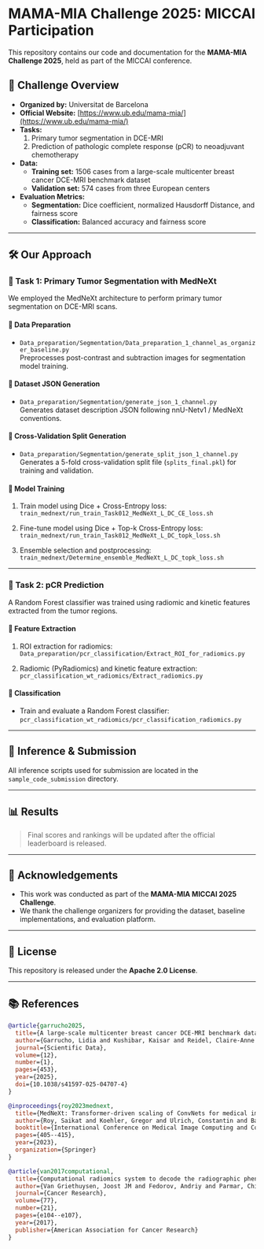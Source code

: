 # MAMA-MIA Challenge 2025: MICCAI Participation

This repository contains our code and documentation for the **MAMA-MIA Challenge 2025**, held as part of the MICCAI conference.

## 🧠 Challenge Overview

- **Organized by:** Universitat de Barcelona  
- **Official Website:** [https://www.ub.edu/mama-mia/](https://www.ub.edu/mama-mia/)  
- **Tasks:**  
  1. Primary tumor segmentation in DCE-MRI  
  2. Prediction of pathologic complete response (pCR) to neoadjuvant chemotherapy  
- **Data:**  
  - **Training set:** 1506 cases from a large-scale multicenter breast cancer DCE-MRI benchmark dataset  
  - **Validation set:** 574 cases from three European centers  
- **Evaluation Metrics:**  
  - **Segmentation:** Dice coefficient, normalized Hausdorff Distance, and fairness score  
  - **Classification:** Balanced accuracy and fairness score  

---

## 🛠️ Our Approach

### 🩻 Task 1: Primary Tumor Segmentation with MedNeXt

We employed the MedNeXt architecture to perform primary tumor segmentation on DCE-MRI scans.

#### 📁 Data Preparation
- `Data_preparation/Segmentation/Data_preparation_1_channel_as_organizer_baseline.py`  
  Preprocesses post-contrast and subtraction images for segmentation model training.

#### 📄 Dataset JSON Generation
- `Data_preparation/Segmentation/generate_json_1_channel.py`  
  Generates dataset description JSON following nnU-Netv1 / MedNeXt conventions.

#### 🔀 Cross-Validation Split Generation
- `Data_preparation/Segmentation/generate_split_json_1_channel.py`  
  Generates a 5-fold cross-validation split file (`splits_final.pkl`) for training and validation.

#### 🧠 Model Training
1. Train model using Dice + Cross-Entropy loss:  
   `train_mednext/run_train_Task012_MedNeXt_L_DC_CE_loss.sh`

2. Fine-tune model using Dice + Top-k Cross-Entropy loss:  
   `train_mednext/run_train_Task012_MedNeXt_L_DC_topk_loss.sh`

3. Ensemble selection and postprocessing:  
   `train_mednext/Determine_ensemble_MedNeXt_L_DC_topk_loss.sh`

---

### 🔬 Task 2: pCR Prediction

A Random Forest classifier was trained using radiomic and kinetic features extracted from the tumor regions.

#### 🧱 Feature Extraction
1. ROI extraction for radiomics:  
   `Data_preparation/pcr_classification/Extract_ROI_for_radiomics.py`

2. Radiomic (PyRadiomics) and kinetic feature extraction:  
   `pcr_classification_wt_radiomics/Extract_radiomics.py`

#### 🤖 Classification
- Train and evaluate a Random Forest classifier:  
  `pcr_classification_wt_radiomics/pcr_classification_radiomics.py`

---

## 🚀 Inference & Submission

All inference scripts used for submission are located in the `sample_code_submission` directory.

---

## 📊 Results

> Final scores and rankings will be updated after the official leaderboard is released.

---

## 🤝 Acknowledgements

- This work was conducted as part of the **MAMA-MIA MICCAI 2025 Challenge**.  
- We thank the challenge organizers for providing the dataset, baseline implementations, and evaluation platform.

---

## 📄 License

This repository is released under the **Apache 2.0 License**.

---

## 📚 References

```bibtex
@article{garrucho2025,
  title={A large-scale multicenter breast cancer DCE-MRI benchmark dataset with expert segmentations},
  author={Garrucho, Lidia and Kushibar, Kaisar and Reidel, Claire-Anne and Joshi, Smriti and Osuala, Richard and Tsirikoglou, Apostolia and Bobowicz, Maciej and Riego, Javier del and Catanese, Alessandro and Gwoździewicz, Katarzyna and Cosaka, Maria-Laura and Abo-Elhoda, Pasant M and Tantawy, Sara W and Sakrana, Shorouq S and Shawky-Abdelfatah, Norhan O and Salem, Amr Muhammad Abdo and Kozana, Androniki and Divjak, Eugen and Ivanac, Gordana and Nikiforaki, Katerina and Klontzas, Michail E and García-Dosdá, Rosa and Gulsun-Akpinar, Meltem and Lafcı, Oğuz and Mann, Ritse and Martín-Isla, Carlos and Prior, Fred and Marias, Kostas and Starmans, Martijn P A and Strand, Fredrik and Díaz, Oliver and Igual, Laura and Lekadir, Karim},
  journal={Scientific Data},
  volume={12},
  number={1},
  pages={453},
  year={2025},
  doi={10.1038/s41597-025-04707-4}
}

@inproceedings{roy2023mednext,
  title={MedNeXt: Transformer-driven scaling of ConvNets for medical image segmentation},
  author={Roy, Saikat and Koehler, Gregor and Ulrich, Constantin and Baumgartner, Michael and Petersen, Jens and Isensee, Fabian and Jaeger, Paul F and Maier-Hein, Klaus H},
  booktitle={International Conference on Medical Image Computing and Computer-Assisted Intervention (MICCAI)},
  pages={405--415},
  year={2023},
  organization={Springer}
}

@article{van2017computational,
  title={Computational radiomics system to decode the radiographic phenotype},
  author={Van Griethuysen, Joost JM and Fedorov, Andriy and Parmar, Chintan and Hosny, Ahmed and Aucoin, Nicole and Narayan, Vivek and Beets-Tan, Regina GH and Fillion-Robin, Jean-Christophe and Pieper, Steve and Aerts, Hugo JWL},
  journal={Cancer Research},
  volume={77},
  number={21},
  pages={e104--e107},
  year={2017},
  publisher={American Association for Cancer Research}
}

